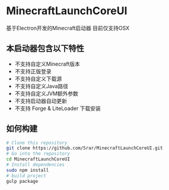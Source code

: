 # MinecraftLaunchCoreUI

基于Electron开发的Minecraft启动器 目前仅支持OSX

## 本启动器包含以下特性
* 不支持自定义Minecraft版本
* 不支持正版登录
* 不支持自定义下载源
* 不支持自定义Java路径
* 不支持自定义JVM额外参数
* 不支持启动器自动更新
* 不支持 Forge & LiteLoader 下载安装

## 如何构建

```bash
# Clone this repository
git clone https://github.com/Srar/MinecraftLaunchCoreUI.git
# Go into the repository
cd MinecraftLaunchCoreUI
# Install dependencies
sudo npm install
# build project
gulp package
```